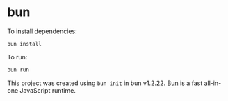 # bun

To install dependencies:

```bash
bun install
```

To run:

```bash
bun run 
```

This project was created using `bun init` in bun v1.2.22. [Bun](https://bun.com) is a fast all-in-one JavaScript runtime.

